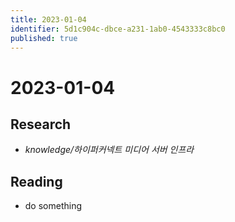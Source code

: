 ```yaml
---
title: 2023-01-04
identifier: 5d1c904c-dbce-a231-1ab0-4543333c8bc0
published: true
---
```


# 2023-01-04

## Research

* *knowledge/하이퍼커넥트 미디어 서버 인프라*

## Reading

* do something
